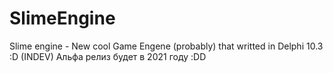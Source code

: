 # SlimeEngine
Slime engine - New cool Game Engene (probably) that writted in Delphi 10.3 :D (INDEV)
Альфа релиз будет в 2021 году :DD
